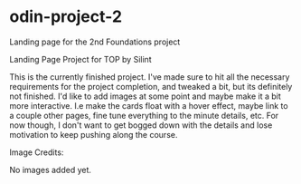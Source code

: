 # odin-project-2

Landing page for the 2nd Foundations project

Landing Page Project for TOP by Silint

This is the currently finished project. I've made sure to hit all the necessary requirements for the project
completion, and tweaked a bit, but its definitely not finished. I'd like to add images at some point and maybe make it a bit more interactive. I.e make the cards float with a hover effect, maybe link to a couple other pages, fine tune everything to the minute details, etc. For now though, I don't want to get bogged down with the details and lose motivation to keep pushing along the course.

Image Credits:

No images added yet.
